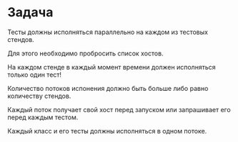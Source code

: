 Задача
======
Тесты должны исполняться параллельно на каждом из тестовых стендов.

Для этого необходимо пробросить список хостов.

На каждом стенде в каждый момент времени должен исполняться только один тест!

Количество потоков испонения должно быть больше либо равно количеству стендов.

Каждый поток получает свой хост перед запуском или запрашивает его перед каждым тестом.

Каждый класс и его тесты должны исполняться в одном потоке.
